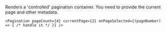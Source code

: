 Renders a 'controlled' pagination container. You need to provide the current page and other metadata.

```
<Pagination pageCount={4} currentPage={2} onPageSelected={(pageNumber) => { /* handle it */ }} />
```
